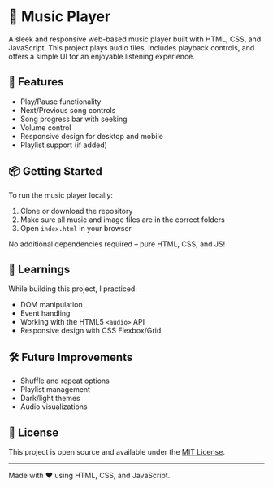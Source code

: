 # 🎵 Music Player

A sleek and responsive web-based music player built with HTML, CSS, and JavaScript. This project plays audio files, includes playback controls, and offers a simple UI for an enjoyable listening experience.

## 🚀 Features

- Play/Pause functionality  
- Next/Previous song controls  
- Song progress bar with seeking  
- Volume control  
- Responsive design for desktop and mobile  
- Playlist support (if added)


## 📦 Getting Started

To run the music player locally:

1. Clone or download the repository  
2. Make sure all music and image files are in the correct folders  
3. Open `index.html` in your browser  

No additional dependencies required – pure HTML, CSS, and JS!


## 🧠 Learnings

While building this project, I practiced:
- DOM manipulation
- Event handling
- Working with the HTML5 `<audio>` API
- Responsive design with CSS Flexbox/Grid

## 🛠️ Future Improvements

- Shuffle and repeat options  
- Playlist management  
- Dark/light themes  
- Audio visualizations  

## 📃 License

This project is open source and available under the [MIT License](LICENSE).

---

Made with ❤️ using HTML, CSS, and JavaScript.
